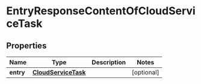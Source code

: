 
# EntryResponseContentOfCloudServiceTask

## Properties
Name | Type | Description | Notes
------------ | ------------- | ------------- | -------------
**entry** | [**CloudServiceTask**](CloudServiceTask.md) |  |  [optional]



